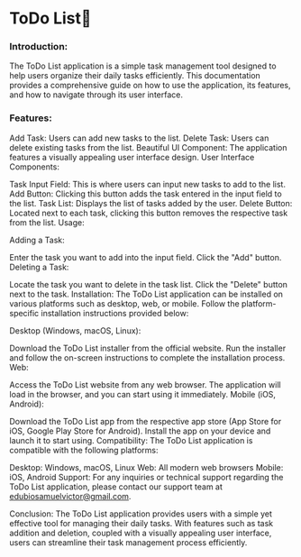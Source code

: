 <h1>ToDo List📃</h1>

<h3>Introduction:</h3>
The ToDo List application is a simple task management tool designed to help users organize their daily tasks efficiently. This documentation provides a comprehensive guide on how to use the application, its features, and how to navigate through its user interface.

<h3>Features:</h3>

Add Task: Users can add new tasks to the list.
Delete Task: Users can delete existing tasks from the list.
Beautiful UI Component: The application features a visually appealing user interface design.
User Interface Components:

Task Input Field: This is where users can input new tasks to add to the list.
Add Button: Clicking this button adds the task entered in the input field to the list.
Task List: Displays the list of tasks added by the user.
Delete Button: Located next to each task, clicking this button removes the respective task from the list.
Usage:

Adding a Task:

Enter the task you want to add into the input field.
Click the "Add" button.
Deleting a Task:

Locate the task you want to delete in the task list.
Click the "Delete" button next to the task.
Installation:
The ToDo List application can be installed on various platforms such as desktop, web, or mobile. Follow the platform-specific installation instructions provided below:

Desktop (Windows, macOS, Linux):

Download the ToDo List installer from the official website.
Run the installer and follow the on-screen instructions to complete the installation process.
Web:

Access the ToDo List website from any web browser.
The application will load in the browser, and you can start using it immediately.
Mobile (iOS, Android):

Download the ToDo List app from the respective app store (App Store for iOS, Google Play Store for Android).
Install the app on your device and launch it to start using.
Compatibility:
The ToDo List application is compatible with the following platforms:

Desktop: Windows, macOS, Linux
Web: All modern web browsers
Mobile: iOS, Android
Support:
For any inquiries or technical support regarding the ToDo List application, please contact our support team at edubiosamuelvictor@gmail.com.

Conclusion:
The ToDo List application provides users with a simple yet effective tool for managing their daily tasks. With features such as task addition and deletion, coupled with a visually appealing user interface, users can streamline their task management process efficiently.
